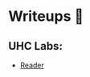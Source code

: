 # Writeups 👋

## UHC Labs:
  - [Reader](https://www.notion.so/Writeup-Reader-UHCLABS-adb08cf8f10d4238a488e15c2a67a2f0)
